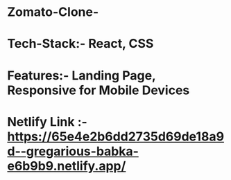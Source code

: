 # Zomato-Clone-
# Tech-Stack:- React, CSS
# Features:- Landing Page, Responsive  for Mobile Devices
# Netlify Link :- https://65e4e2b6dd2735d69de18a9d--gregarious-babka-e6b9b9.netlify.app/

